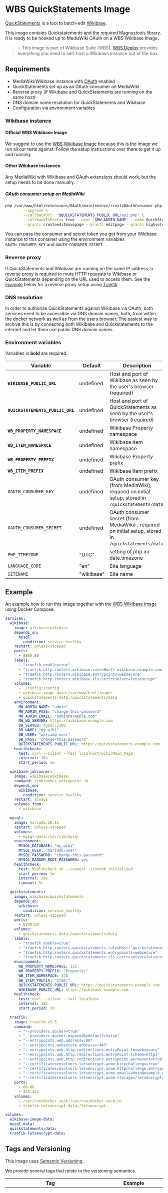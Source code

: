 # WBS QuickStatements Image

[QuickStatements](https://github.com/magnusmanske/quickstatements) is a tool to
batch-edit [Wikibase](https://www.mediawiki.org/wiki/Wikibase).

This image contains Quickstatements and the required Magnustools library. It is
ready to be hooked up to MediaWiki OAuth on a WBS Wikibase Image.

> 💡 This image is part of Wikibase Suite (WBS). [WBS Deploy](https://github.com/wmde/wikibase-release-pipeline/deploy/README.md) provides everything you need to self-host a Wikibase instance out of the box.

## Requirements

- MediaWiki/Wikibase instance with
  [OAuth](https://www.mediawiki.org/wiki/Extension:OAuth) enabled
- QuickStatements set up as an OAuth consumer on MediaWiki
- Reverse proxy (if Wikibase and QuickStatements are running on the same host)
- DNS domain name resolution for QuickStatements and Wikibase
- Configuration via environment variables

### Wikibase instance

#### Official WBS Wikibase Image

We suggest to use the [WBS Wikibase Image](https://hub.docker.com/r/wikibase/wikibase) because this is the image we run all our tests against.
Follow the setup instructions over there to get it up and running.

#### Other Wikibase instances

Any MediaWiki with Wikibase and OAuth extensions should work, but the setup needs to be done manually.

##### OAuth consumer setup on MediaWiki

```sh
php /var/www/html/extensions/OAuth/maintenance/createOAuthConsumer.php \
        --approve \
        --callbackUrl  "$QUICKSTATEMENTS_PUBLIC_URL/api.php" \
        --callbackIsPrefix true --user "$MW_ADMIN_NAME" --name QuickStatements --description QuickStatements --version 1.0.1 \
        --grants createeditmovepage --grants editpage --grants highvolume --jsonOnSuccess
```

You can pass the consumer and secret token you got from your Wikibase instance
to this container using the environment variables `OAUTH_CONSUMER_KEY` and
`OAUTH_CONSUMER_SECRET`.

### Reverse proxy

If QuickStatements and Wikibase are running on the same IP address, a reverse
proxy is required to route HTTP requests to Wikibase or QuickStatements
depending on the URL used to access them. See the [example](#Example) below for
a reverse proxy setup using [Traefik](https://doc.traefik.io/traefik/).

### DNS resolution

In order to authorize QuickStatements against Wikibase via OAuth, both services
need to be accessible via DNS domain names, both, from within the docker
network as well as from the users browser. The easiest way to archive this is
by connecting both Wikibase and Quickstatements to the internet and let them
use public DNS domain names.

### Environment variables

Variables in **bold** are required.

| Variable                         | Default    | Description                                                                                            |
| -------------------------------- | ---------- | ------------------------------------------------------------------------------------------------------ |
| **`WIKIBASE_PUBLIC_URL`**        | undefined  | Host and port of Wikibase as seen by the user's browser (required)                                     |
| **`QUICKSTATEMENTS_PUBLIC_URL`** | undefined  | Host and port of QuickStatements as seen by the user's browser (required)                              |
| **`WB_PROPERTY_NAMESPACE`**      | undefined  | Wikibase Property namespace                                                                            |
| **`WB_ITEM_NAMESPACE`**          | undefined  | Wikibase Item namespace                                                                                |
| **`WB_PROPERTY_PREFIX`**         | undefined  | Wikibase Property prefix                                                                               |
| **`WB_ITEM_PREFIX`**             | undefined  | Wikibase Item prefix                                                                                   |
| `OAUTH_CONSUMER_KEY`             | undefined  | OAuth consumer key (from MediaWiki), required on initial setup, stored in `/quickstatements/data`.     |
| `OAUTH_CONSUMER_SECRET`          | undefined  | OAuth consumer secret (from MediaWiki) , required on initial setup, stored in `/quickstatements/data`. |
| `PHP_TIMEZONE`                   | "UTC"      | setting of php.ini date.timezone                                                                       |
| `LANGUAGE_CODE`                  | "en"       | Site language                                                                                          |
| `SITENAME`                       | "wikibase" | Site name                                                                                              |

## Example

An example how to run this image together with the [WBS Wikibase Image](https://hub.docker.com/r/wikibase/wikibase) using Docker Compose.

```yml
services:
  wikibase:
    image: wikibase/wikibase
    depends_on:
      mysql:
        condition: service_healthy
    restart: unless-stopped
    ports:
      - 8880:80
    labels:
      - "traefik.enable=true"
      - "traefik.http.routers.wikibase.rule=Host(`wikibase.example.com`)"
      - "traefik.http.routers.wikibase.entrypoints=websecure"
      - "traefik.http.routers.wikibase.tls.certresolver=letsencrypt"
    volumes:
      - ./config:/config
      - wikibase-image-data:/var/www/html/images
      - quickstatements-data:/quickstatements/data
    environment:
      MW_ADMIN_NAME: "admin"
      MW_ADMIN_PASS: "change-this-password"
      MW_ADMIN_EMAIL: "admin@example.com"
      MW_WG_SERVER: https://wikibase.example.com
      DB_SERVER: mysql:3306
      DB_NAME: "my_wiki"
      DB_USER: "mariadb-user"
      DB_PASS: "change-this-password"
      QUICKSTATEMENTS_PUBLIC_URL: https://quickstatements.example.com
    healthcheck:
      test: curl --silent --fail localhost/wiki/Main_Page
      interval: 10s
      start_period: 5m

  wikibase-jobrunner:
    image: wikibase/wikibase
    command: /jobrunner-entrypoint.sh
    depends_on:
      wikibase:
        condition: service_healthy
    restart: always
    volumes_from:
      - wikibase

  mysql:
    image: mariadb:10.11
    restart: unless-stopped
    volumes:
      - mysql-data:/var/lib/mysql
    environment:
      MYSQL_DATABASE: "my_wiki"
      MYSQL_USER: "mariadb-user"
      MYSQL_PASSWORD: "change-this-password"
      MYSQL_RANDOM_ROOT_PASSWORD: yes
    healthcheck:
      test: healthcheck.sh --connect --innodb_initialized
      start_period: 1m
      interval: 20s
      timeout: 5s

  quickstatements:
    image: wikibase/quickstatements
    depends_on:
      wikibase:
        condition: service_healthy
    restart: unless-stopped
    ports:
      - 8840:80
    volumes:
      - quickstatements-data:/quickstatements/data
    labels:
      - "traefik.enable=true"
      - "traefik.http.routers.quickstatements.rule=Host(`quickstatements.example.com`)"
      - "traefik.http.routers.quickstatements.entrypoints=websecure"
      - "traefik.http.routers.quickstatements.tls.certresolver=letsencrypt"
    environment:
      WB_PROPERTY_NAMESPACE: 122
      WB_PROPERTY_PREFIX: "Property:"
      WB_ITEM_NAMESPACE: 120
      WB_ITEM_PREFIX: "Item:"
      QUICKSTATEMENTS_PUBLIC_URL: https://quickstatements.example.com
      WIKIBASE_PUBLIC_URL: https://wikibase.example.com
    healthcheck:
      test: curl --silent --fail localhost
      interval: 10s
      start_period: 2m

  traefik:
    image: traefik:v2.5
    command:
      - "--providers.docker=true"
      - "--providers.docker.exposedbydefault=false"
      - "--entrypoints.web.address=:80"
      - "--entrypoints.websecure.address=:443"
      - "--entrypoints.web.http.redirections.entryPoint.to=websecure"
      - "--entrypoints.web.http.redirections.entryPoint.scheme=https"
      - "--entrypoints.web.http.redirections.entrypoint.permanent=true"
      - "--certificatesresolvers.letsencrypt.acme.httpchallenge=true"
      - "--certificatesresolvers.letsencrypt.acme.httpchallenge.entrypoint=web"
      - "--certificatesresolvers.letsencrypt.acme.email=admin@example.com"
      - "--certificatesresolvers.letsencrypt.acme.storage=/letsencrypt/acme.json"
    ports:
      - 80:80
      - 443:443
    volumes:
      - /var/run/docker.sock:/var/run/docker.sock:ro
      - traefik-letsencrypt-data:/letsencrypt

volumes:
  wikibase-image-data:
  mysql-data:
  quickstatements-data:
  traefik-letsencrypt-data:
```

## Tags and Versioning

This image uses [Semantic Versioning](https://semver.org/spec/v2.0.0.html).

We provide several tags that relate to the versioning semantics.

| Tag                                             | Example                   | Description                                                                                                                                                                                                                                |
| ----------------------------------------------- | ------------------------- | ------------------------------------------------------------------------------------------------------------------------------------------------------------------------------------------------------------------------------------------ |
| _MAJOR_                                         | 3                         | Tags the latest image with this major version. Gets overwritten whenever a new version is released with this major version. This will include new builds triggered by base image changes, patch version updates and minor version updates. |
| _MAJOR_._MINOR_                                 | 3.1                       | Tags the latest image with this major and minor version. Gets overwritten whenever a new version is released with this major and minor version. This will include new builds triggered by base image changes and patch version updates.    |
| _MAJOR_._MINOR_._PATCH_                         | 3.1.7                     | Tags the latest image with this major, minor and patch version. Gets overwritten whenever a new version is released with this major, minor and patch version. This only happens for new builds triggered by base image changes.            |
| _MAJOR_._MINOR_._PATCH_\_build*BUILD-TIMESTAMP* | 3.1.7_build20240530103941 | Tag that never gets overwritten. Every image will have this tag with a unique build timestamp. Can be used to reference images explicitly for reproducibility.                                                                             |
| deploy-_WBS-DEPLOY-VERSION_                     | deploy-23                 | Tags the latest image compatible with the given version of [WBS Deploy](https://github.com/wmde/wikibase-release-pipeline/deploy/README.md).                                                                                               |

## Known Issues

Quickstatements' "Run in background" option is not supported by this image.

Quickstatements' "Batches" require an database and are not supported by this image.

## Troubleshooting

If you see an error such as `mw-oauth exception` when trying to log in, check
that you have passed the correct consumer token and secret token to
QuickStatements.

If you have changed the value of $wgSecretKey $wgOAuthSecretKey since you made
the consumer, you'll need to make another new consumer or reissue the secret
token for the old one.

## Internal filesystem layout

Hooking into the internal filesystem can be used to extend the functionality of this image.

| Directory                                   | Description                    |
| ------------------------------------------- | ------------------------------ |
| `/var/www/html/quickstatements`             | Base QuickStatements directory |
| `/var/www/html/quickstatements/public_html` | The Apache root folder         |
| `/var/www/html/magnustools`                 | Base magnustools directory     |

| File                     | Description                                                                                                                                        |
| ------------------------ | -------------------------------------------------------------------------------------------------------------------------------------------------- |
| `/templates/config.json` | Template for QuickStatements' config.json (substituted to `/var/www/html/quickstatements/public_html/config.json` in `entrypoint.sh`)              |
| `/templates/oauth.ini`   | Template for QuickStatements' oauth.ini (substituted to `/quickstatements/data/oauth.ini` in `entrypoint.sh`)                                      |
| `/templates/php.ini`     | PHP config (default provided sets date.timezone to prevent php complaining substituted to `/usr/local/etc/php/conf.d/php.ini` in `entrypoint.sh` ) |

## Source

This image is built from this [Dockerfile](https://github.com/wmde/wikibase-release-pipeline/blob/main/build/QuickStatements/Dockerfile).

## Authors

This image is maintained by the Wikibase Suite Team at [Wikimedia Germany (WMDE)](https://wikimedia.de).

If you have questions not listed above or need help, use this [bug report
form](https://phabricator.wikimedia.org/maniphest/task/edit/form/129/) to start
a conversation with the engineering team.
